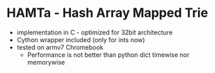 # HAMTa - Hash Array Mapped Trie

* implementation in C - optimized for 32bit architecture
* Cython wrapper included (only for ints now)
* tested on armv7 Chromebook
    * Performance is not better than python dict timewise nor memorywise
